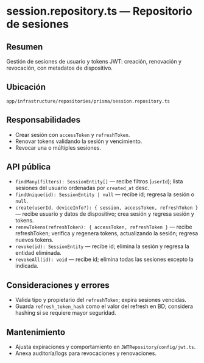 # session.repository.ts — Repositorio de sesiones

## Resumen
Gestión de sesiones de usuario y tokens JWT: creación, renovación y revocación, con metadatos de dispositivo.

## Ubicación
`app/infrastructure/repositories/prisma/session.repository.ts`

## Responsabilidades
- Crear sesión con `accessToken` y `refreshToken`.
- Renovar tokens validando la sesión y vencimiento.
- Revocar una o múltiples sesiones.

## API pública
- `findMany(filters): SessionEntity[]` — recibe filtros (`userId`); lista sesiones del usuario ordenadas por `created_at` desc.
- `findUnique(id): SessionEntity | null` — recibe id; regresa la sesión o `null`.
- `create(userId, deviceInfo?): { session, accessToken, refreshToken }` — recibe usuario y datos de dispositivo; crea sesión y regresa sesión y tokens.
- `renewTokens(refreshToken): { accessToken, refreshToken }` — recibe refreshToken; verifica y regenera tokens, actualizando la sesión; regresa nuevos tokens.
- `revoke(id): SessionEntity` — recibe id; elimina la sesión y regresa la entidad eliminada.
- `revokeAll(id): void` — recibe id; elimina todas las sesiones excepto la indicada.

## Consideraciones y errores
- Valida tipo y propietario del `refreshToken`; expira sesiones vencidas.
- Guarda `refresh_token_hash` como el valor del refresh en BD; considera hashing si se requiere mayor seguridad.

## Mantenimiento
- Ajusta expiraciones y comportamiento en `JWTRepository`/`config/jwt.ts`.
- Anexa auditoría/logs para revocaciones y renovaciones.
